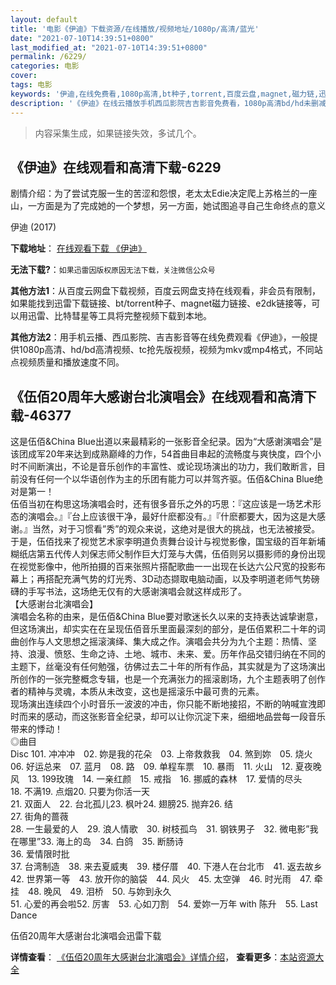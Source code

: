 ```yaml
---
layout: default
title: '电影《伊迪》下载资源/在线播放/视频地址/1080p/高清/蓝光'
date: "2021-07-10T14:39:51+0800"
last_modified_at: "2021-07-10T14:39:51+0800"
permalink: /6229/
categories: 电影
cover:
tags: 电影
keywords: '伊迪,在线免费看,1080p高清,bt种子,torrent,百度云盘,magnet,磁力链,迅雷下载资源'
description: '《伊迪》在线云播放手机西瓜影院吉吉影音免费看，1080p高清bd/hd未删减完整版和tc抢先枪版，mkv/mp4格式，附带bt/torrent种子、magnet/磁力链、百度云盘、网盘资源迅雷下载链接'
---
```


>内容采集生成，如果链接失效，多试几个。


## 《伊迪》在线观看和高清下载-6229

剧情介绍：为了尝试克服一生的苦涩和怨恨，老太太Edie决定爬上苏格兰的一座山，一方面是为了完成她的一个梦想，另一方面，她试图追寻自己生命终点的意义


伊迪 (2017)

**下载地址**： [在线观看下载 《伊迪》](https://www.btbtdy.me/btdy/dy15190.html) 


**无法下载?**：`如果迅雷因版权原因无法下载，关注微信公众号 `

**其他方法1**：从百度云网盘下载视频，百度云网盘支持在线观看，非会员有限制，如果能找到迅雷下载链接、bt/torrent种子、magnet磁力链接、e2dk链接等，可以用迅雷、比特彗星等工具将完整视频下载到本地。

**其他方法2**：用手机云播、西瓜影院、吉吉影音等在线免费观看《伊迪》，一般提供1080p高清、hd/bd高清视频、tc抢先版视频，视频为mkv或mp4格式，不同站点视频质量和播放速度不同。


## 《伍佰20周年大感谢台北演唱会》在线观看和高清下载-46377

这是伍佰&China Blue出道以来最精彩的一张影音全纪录。因为&ldquo;大感谢演唱会”是该团成军20年来达到成熟巅峰的力作，54首曲目串起的流畅度与爽快度，四个小时不间断演出，不论是音乐创作的丰富性、或论现场演出的功力，我们敢断言，目前没有任何一个以华语创作为主的乐团有能力可以并驾齐驱。伍佰&amp;China Blue绝对是第一！<br />伍佰当初在构思这场演唱会时，还有很多音乐之外的巧思：『这应该是一场艺术形态的演唱会。』『台上应该很干净，最好什麽都没有。』『什麽都要大，因为这是大感谢。』当然，对于习惯看&rdquo;秀”的观众来说，这绝对是很大的挑战，也无法被接受。于是，伍佰找来了视觉艺术家李明道负责舞台设计与视觉影像，国宝级的百年新埔糊纸店第五代传人刘保志师父制作巨大灯笼与大偶，伍佰则另以摄影师的身份出现在视觉影像中，他所拍摄的百来张照片搭配歌曲一一出现在长达六公尺宽的投影布幕上；再搭配充满气势的灯光秀、3D动态撷取电脑动画，以及李明道老师气势磅礴的手写书法，这场绝无仅有的大感谢演唱会就这样成形了。<br />【大感谢台北演唱会】<br />演唱会名称的由来，是伍佰&China Blue要对歌迷长久以来的支持表达诚挚谢意，但这场演出，却实实在在呈现伍佰音乐里面最深刻的部分，是伍佰累积二十年的词曲创作与人文思想之摇滚演绎、集大成之作。演唱会共分为九个主题：热情、坚持、浪漫、愤怒、生命之诗、土地、城市、未来、爱。历年作品交错归纳在不同的主题下，丝毫没有任何勉强，彷佛过去二十年的所有作品，其实就是为了这场演出所创作的一张完整概念专辑，也是一个充满张力的摇滚剧场，九个主题表明了创作者的精神与灵魂，本质从未改变，这也是摇滚乐中最可贵的元素。<br />现场演出连续四个小时音乐一波波的冲击，你只能不断地接招，不断的呐喊宣洩即时而来的感动，而这张影音全纪录，却可以让你沉淀下来，细细地品尝每一段音乐带来的悸动！<br />◎曲目<br />Disc 101. 冲冲冲　02. 妳是我的花朵　03. 上帝救救我　04. 煞到妳　05. 烧火　06. 好运总来　07. 蓝月　08. 路　09. 单程车票　10. 暴雨　11. 火山　12. 夏夜晚风　13. 199玫瑰　14. 一亲红颜　15. 戒指　16. 挪威的森林　17. 爱情的尽头<br />18. 不满19. 点烟20. 只要为你活一天<br />21. 双面人　22. 台北孤儿23. 枫叶24. 翅膀25. 抛弃26. 结<br />27. 街角的蔷薇<br />28. 一生最爱的人　29. 浪人情歌　30. 树枝孤鸟　31. 钢铁男子　32. 微电影&rdquo;我在哪里”33. 海上的岛　34. 白鸽　35. 断肠诗<br />36. 爱情限时批<br />37. 台湾制造　38. 来去夏威夷　39. 楼仔厝　40. 下港人在台北市　41. 返去故乡　42. 世界第一等　43. 放开你的脑袋　44. 风火　45. 太空弹　46. 时光雨　47. 牵挂　48. 晚风　49. 泪桥　50. 与妳到永久<br />51. 心爱的再会啦52. 厉害　53. 心如刀割　54. 爱妳一万年 with 陈升　55. Last Dance


伍佰20周年大感谢台北演唱会迅雷下载

**详情查看**： [《伍佰20周年大感谢台北演唱会》详情介绍](/movie/46377/)， **查看更多**：[本站资源大全](/movie/t/all/)

